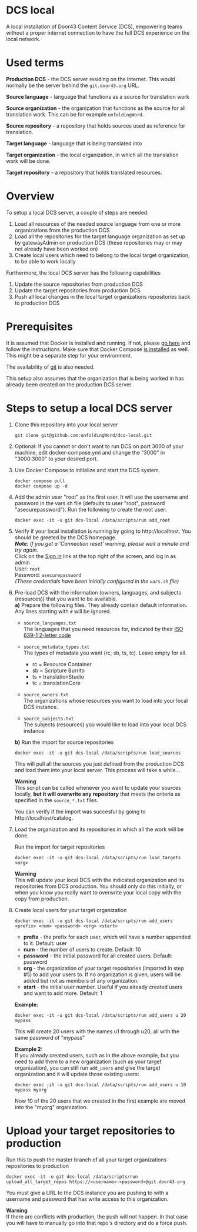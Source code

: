 # DCS local
A local installation of Door43 Content Service (DCS), empowering teams without a proper internet connection to have the full DCS experience on the local network.

# Used terms
**Production DCS** - the DCS server residing on the internet. This would normally be the server behind the `git.door43.org` URL.

**Source language** - language that functions as a source for translation work

**Source organization** - the organization that functions as the source for all translation work. This can be for example `unfoldingWord`.

**Source repository** - a repository that holds sources used as reference for translation.

**Target language** - language that is being translated into

**Target organization** - the local organization, in which all the translation work will be done.

**Target repository** - a repository that holds translated resources.

# Overview
To setup a local DCS server, a couple of steps are needed. 

1) Load all resources of the needed source language from one or more organizations from the production DCS
2) Load all the repositories for the target language organization as set up by gatewayAdmin on production DCS (these repositories may or may not already have been worked on)
3) Create local users which need to belong to the local target organization, to be able to work locally

Furthermore, the local DCS server has the following capabilities
1) Update the source repositories from production DCS
2) Update the target repositories from production DCS
3) Push all local changes in the local target organizations repositories back to production DCS

# Prerequisites
It is assumed that Docker is installed and running. If not, please [go here](https://www.docker.com/get-started/) and follow the instructions.
Make sure that Docker Compose [is installed](https://docs.docker.com/compose/install/) as well. This might be a separate step for your environment. 

The availability of [git](https://git-scm.com/download) is also needed. 

This setup also assumes that the organization that is being worked in has already been created on the production DCS server.

# Steps to setup a local DCS server

1. Clone this repository into your local server
    ```
    git clone git@github.com:unfoldingWord/dcs-local.git
    ```

1. Optional: If you cannot or don't want to run DCS on port 3000 of your machine, edit docker-compose.yml and change the "3000" in "3000:3000" to your desired port.

1. Use Docker Compose to initialize and start the DCS system.
    ```
    docker compose pull
    docker compose up -d
    ```

1. Add the admin user "root" as the first user. It will use the username and password in the vars.sh file (defaults to user "root", password "asecurepassword"). Run the following to create the root user:
    ```
    docker exec -it -u git dcs-local /data/scripts/run add_root
    ```

1. Verify if your local installation is running by going to http://localhost. You should be greeted by the DCS homepage.\
_**Note:** If you get a 'Connection reset' warning, please wait a minute and try again._\
Click on the [Sign in](http://localhost:3000/user/login?redirect_to=%2f) link at the top right of the screen, and log in as admin\
User: `root`\
Password: `asecurepassword`\
_(These credentials have been initially configured in the `vars.sh` file)_


1. Pre-load DCS with the information (owners, languages, and subjects (resources)) that you want to be available.\
    **a)** Prepare the following files. They already contain default information. Any lines starting with `#` will be ignored.
    * `source_languages.txt`\
    The languages that you need resources for, indicated by their [ISO 639-1 2-letter code](https://en.wikipedia.org/wiki/ISO_639-1)

    * `source_metadata_types.txt`\
    The types of metadata you want (rc, sb, ts, tc). Leave empty for all.
        * rc = Resource Container
        * sb = Scripture Burrito
        * ts = translationStudio
        * tc = translationCore

    * `source_owners.txt`\
    The organizations whose resources you want to load into your local DCS instance.

    * `source_subjects.txt`\
    The subjects (resources) you would like to load into your local DCS instance

    **b)** Run the import for source repositories
    ```
    docker exec -it -u git dcs-local /data/scripts/run load_sources
    ```
    
    This will pull all the sources you just defined from the production DCS and load them into your local server. This process will take a while...

    **Warning**\
    This script  can be called whenever you want to update your sources locally, **but it will overwrite any repository** that meets the criteria as specified in the `source_*.txt` files.

    You can verify if the import was succesful by going to http://localhost/catalog. 

1. Load the organization and its repositories in which all the work will be done.

    Run the import for target repositories
    ```
    docker exec -it -u git dcs-local /data/scripts/run load_targets <org>
    ```

    **Warning**\
    This will update your local DCS with the indicated organization and its repositories from DCS production. You should only do this initially, or when you know you really want to overwrite your local copy with the copy from production.

1. Create local users for your target organization
    ```
    docker exec -it -u git dcs-local /data/scripts/run add_users <prefix> <num> <password> <org> <start>
    ```

    * **prefix** - the prefix for each user, which will have a number appended to it. Default: user
    * **num** - the number of users to create. Default: 10
    * **password** - the initial password for all created users. Default: password
    * **org** - the organization of your target repositories (imported in step #5) to add your users to. If no organization is given, users will be added but not as members of any organization.
    * **start** - the initial user number. Useful if you already created users and want to add more. Default: 1

    **Example:**
    ```
    docker exec -it -u git dcs-local /data/scripts/run add_users u 20 mypass
    ```
    
    This will create 20 users with the names u1 through u20, all with the same password of "mypass"

    **Example 2:**\
    If you already created users, such as in the above example, but you need to add them to a new organization (such as your target organization), you can still run `add_users` and give the target organization and it will update those existing users:
    ```
    docker exec -it -u git dcs-local /data/scripts/run add_users u 10 mypass myorg`
    ```
    Now 10 of the 20 users that we created in the first example are moved into the "myorg" organization.

# Upload your target repositories to production
    
Run this to push the master branch of all your target organizations repositories to production
```
docker exec -it -u git dcs-local /data/scripts/run upload_all_target_repos https://<username>:<password>@git.door43.org
```

You must give a URL to the DCS instance you are pushing to with a username and password that has write access to this organization.

**Warning**\
If there are conflicts with production, the push will not happen. In that case you will have to manually go into that repo's directory and do a force push.